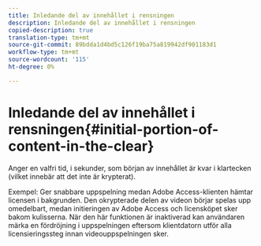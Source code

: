 ```yaml
---
title: Inledande del av innehållet i rensningen
description: Inledande del av innehållet i rensningen
copied-description: true
translation-type: tm+mt
source-git-commit: 89bdda1d4bd5c126f19ba75a819942df901183d1
workflow-type: tm+mt
source-wordcount: '115'
ht-degree: 0%

---
```



# Inledande del av innehållet i rensningen{#initial-portion-of-content-in-the-clear}

Anger en valfri tid, i sekunder, som början av innehållet är kvar i klartecken (vilket innebär att det inte är krypterat).

Exempel: Ger snabbare uppspelning medan Adobe Access-klienten hämtar licensen i bakgrunden. Den okrypterade delen av videon börjar spelas upp omedelbart, medan initieringen av Adobe Access och licensköpet sker bakom kulisserna. När den här funktionen är inaktiverad kan användaren märka en fördröjning i uppspelningen eftersom klientdatorn utför alla licensieringssteg innan videouppspelningen sker.
